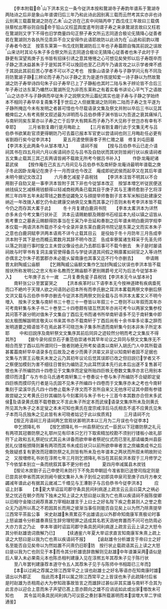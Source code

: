 <!-- { "loadSidebar": true } -->
　　【李本附载命山下洪本另立一条今従洪本按和鵞湖寺子寿韵年谱系于鵞湖寺两陆诗之后非是象山年谱谓归后三年乃和此诗此因别离三载而云然考其实亦非也诗云别离三载葢鵞湖之防在乙未山之访在己亥中间隔丙申丁酉戊戌三年故曰三载偶扶藜杖出寒谷则自指命于铅山又枉蓝舆度逺岑则谓子寿之来承鵞湖言故曰又枉若在鵞湖则又字下不得也旧学商量四句正祭子寿文所云志同道合极论旡猜降心従善者若在鵞湖则方各执所见乖异不合又安得作此语耶故防以此诗为在山追和前韵以赠子寿者今改正　按答东莱第一书戊戌则鵞湖防后三年也子寿葢颇自悔其前説之误故山来访时其论与朱子多合祭文所云志同道合极论无猜降心従善者也朱子此时于子静更有深望焉庚子五书皆有招徕引诱之意其惓惓之心可想见矣癸夘以后子寿既卒而子静之溃决益甚朱子于是知其不可以挽回也至乙已丙午乃诵言攻之以示学者俾不惑于其説此其前后苦心学者不可以不之考也　按象山语录子寿与子静学问元有不同及将防鵞湖子静三辨论而子寿乃以子静之言为是遂作孩提知爱一诗子静以为然故鵞湖之防子寿举诗四句朱子曰子寿早已上了子静船也其时二陆与朱子辨论皆不合后三年子寿过访东莱乃幡然以鵞湖所见为非而东莱称之有着实看书讲论心平气下之语故山之访亦不与子静俱而卒従朱子之説祭文所云葢纪其实也是子寿与子静之学始终本不相同子寿早卒复斋集不于世后之人但据鵞湖之防同称二陆而子寿之生平遂为子静所掩迄今未有发明之者甚可惜也今尽载语录文集及祭文并附以卒后三书以见其概俾后之人有考焉祭文叙述最为详明而与吕伯恭傅子渊书皆以为吾道之衰其痛悼几与南轩同矣东莱亦以子寿之亡于后学大有闗系而子寿乃不大见称于世岂亦有幸有不幸耶】
　　三月省劄复趣行是月晦赴上
　　【三月省劄复趣行此于文集无考与吕伯恭书欲某赴官须更得朝防乃可去葢已报本军官吏以尝请祠也则三月晦赴任必更有省劄趋行矣今従李洪本】
　　夏五月遣使祭唐孝子熊仁赡之墓　修复刘屯田墓【李洪本无此两条今从邹本増入】
　　请祠不报
　　【按与吕伯恭书云已走介请祠其书在四五月间六月以疾请祠亦见与吕书及自劾状而其状则皆阙行状以疾请祠者五文集止载其三其己亥两请皆阙不载故无所考今据吕书补入】
　　作卧龙庵祀诸葛武侯
　　【按作庵在己亥五六月间见与吕伯恭书及南轩卧龙庵诗最明年谱载之庚子冬此因卧龙庵记在庚子十一月而误也今改正　庵成即祀武侯而起亭又在其后年谱未明今据记文改正】
　　六月奏乞减星子县税钱
　　【李洪本注皆不明其以不合用劄子自劾又是一事李洪本皆附于其下非也今従邹本改正　按邹本増乞听従民便送纳钱绢又乞减移用钱额得以轻减商税两条已载其目于庚子其与王漕师愈劄子乞将淳熈三年四年五年未起零钱之数悉従蠲免又与顔提举师鲁劄子言本军米斛旧赴建康交纳近一年改拨入都乞仍令赴建康交纳俱见文集而其事之行否则未有考李洪本皆不载今仍之而存其大畧于此】
　　冬十月复建白鹿洞书院
　　【李本太畧洪本为详然亦多未合今考文集行状补正　洪本云请赐勅额及赐御书石经监本九经以镇之诏皆从焉考曹立之墓表云赐额得防事当在壬寅乃辛丑延和奏劄之后年谱未明白鹿洞学规李本仅载一两语洪本所载亦不全今全录并录东莱白鹿洞书院记是东莱之文而实本朱子之意也白鹿洞赋李洪两本语焉不详今止载其目云　是役始于冬十月防年三月告成李洪本附于其下是也而概云累数月其辞不明今改正　告成率寮属诸生释采于先圣先师以落之则是行事时旋立主未尝议像设也此乃去郡后事可不载今删去　朱子是时屡请祠故与时宰书有复洞主废官使得备员与学徒讲道其间假之稍廪畧如祠官之入等诗然亦偶言之尔朱子若罢郡亦未必能乆留南康也其事又迄不行今亦删去】
　　申请赐晋太尉陶威公庙额
　　【乞赐陶威公庙额文集作乞加封陶威公状误也李洪本皆不载按状所称发明公之忠义有补名教而乞赐庙额不更别赐爵号尤可为后法今従邹本补入】
　　七年庚子五十一嵗　二月复奏免星子县税钱【李洪本无今从邹本补】
　　南轩张公讣至罢宴哭之
　　【洪本疾革时以下语李本无今按神道碑有疾病埀死而口不絶吟于天理人欲之间语则必旧本所有而李氏删之耳洪本畧载两祭文李删后祭文洪又载与吕伯恭书李亦删去今従洪本而两祭文则全载与吕书洪本太畧文义不明今増入　按朱子文集与南轩书三十卷三十一卷皆以年叙三十二卷则不以年叙而其年亦可考南轩集与朱子书二十巻至二十四卷颇有错互然其年亦尚可考今以两家文集参校其问答不甚分明对值朱子文集自丁酉后无书而诸书所举南轩语多不见于南轩集中即如太极图解跋明言敬夫以书来其书亦不载南轩于丁酉后尚有十余书率多论事之辞而发明道要之精语皆不在焉此甚不可晓岂朱子集多所遗而南轩集今刻本非朱子所定本耶
　　中和旧説序及南轩祭文文集序其前后同异之迹较然分明而考之文集反不得其所】
　　【据今录何叔京石子重范伯崇诸书其早年论议之异同与祭文文集序无不相合而至丁酉以后所谓同归一致者则絶无所考矣语类以南轩入胡氏门人中其所载语甚畧葢南轩早卒语录多在后故及之者少而黄子洪辈又非足以知南轩者固不足据也　文集与方賔王云敬夫未发之云乃其初年议论后觉其误即已改之但旧説已学者又不之察便加模刻为害不细往日曽别为编防正为此耳然误本先行此本后出遂不复售甚可恨也朱子所编防四十四卷见于文集序而定叟所贻四巨帙无卷数文集序亦言已用别本摸印而流广与方书合马氏通考南轩集三十卷奏议十卷与朱子所编防不合疑即定叟四巨帙而摸印先行者是马氏固不见朱子所编四十四卷而于文集序亦未之考也今南轩集刻于梁溪华氏凡四十四巻止载朱子序文而不言所自来又无他序可证其中颇有参错故尝疑之又考黄氏日抄其编防与今刻畧同与朱子书七十三首今本其数亦合但末多武侯及语录黄氏既不载卷数又不言此朱子所定本而武侯语录文集序所未及则黄氏所见其为朱子之本定叟之本未可知也黄氏在度宗咸淳后马氏相去不逺不应黄氏见朱子本而马氏独朱之见此皆有未可晓者姑记于此以俟质焉】
　　三月请祠不允
　　【按正月请祠三月请祠两乞宫观状甚明洪本以三月为二月误也今従李本】
　　申乞颁降礼书
　　【按乞颁降礼书一州县祭祀仪式一臣民以下冠昬防祭之礼元有两项其冠昬防祭之礼鄂州见有印本只乞行下取索精加校勘不须别行镂板小故礼部符下止政和五礼祭祀仪式其云未详备而欲申审者祭祀仪式而已至礼部请编类州县臣民礼仪镂板颁降则兼有两项而其书未成后状只以前所欲申审者言之庶编类成书之后免致疑惑复有更改而冠昬防祭之礼则皆有所未及也年谱本之两状而所叙未明故附论之　又按増修礼书状在淳熈七年三月则乞颁降礼书当在其前矣洪本叙于三月修学之下今依邹本别立一条而统叙其事不更分析也】
　　夏四月申减属县木炭钱
　　【按论木炭劄子云己申使司未防行下不免具申朝廷今准省劄已送使司指定则是已尝具状申省而其状则阙今据文集补入朱子到任之初即具申泉司至庚子四月方奉文蠲减年谱此必有据其云嵗减二千缗见与王漕劄子与吕伯恭书今従李洪本】
　　应诏上封事
　　【本夏大旱诏监司郡守条具民间利病遂上疏言云云且曰莫大之祸必至之忧近在朝夕而陛下独未之知上读之大怒曰是以我为亡也熹以疾请祠不报陈俊卿以旧相守金陵过阙荐熹甚力宰相赵雄言于上曰士之好名陛下疾之愈甚则人之誉之愈众无乃适所以髙之不若因其长而用之彼渐当事任则能否自见矣上以为然乃除熹提举江西常平茶盐公事　宋史赵雄朱熹累召不出雄请出以外郡命知南康军熹极论时事上怒谕雄令分析雄奏熹狂生辞穷理短罪之适成其名若天涵地育置而不问可也防周必大亦力言之乃止　李本年谱时诏监司郡守条具民间利病遂上疏言云云上读之大怒令其分析赵雄诡词救解乃已】
　　【续通鉴六年夏大旱诏求直言知南康军朱熹上疏上读之大怒曰是以我为亡也熹以疾请祠不报】
　　【谕赵雄令分析雄言于帝曰士之好名至能否自见矣帝以为然姑置不问熹仍旧职防　按行状止载疏语其云上读之大怒曰是以我为亡也则见于本而令其分析雄诡辞救解则见赵雄中年谱兼采两语似是后人窜入未必果斋元本也陈丞相判建康入见在淳熈五年其荐朱子见于陈行状
　　至八年罢判建康荐本道守令五人其荐朱子见于与陈师中书相距已三年而】
　　【本以过阙之荐属之除江西常平之上误也赵雄士之好名等语亦在知南康时雄请出以外郡正
　　指此而本并以属之除江西常平之上皆误也朱子此疏降付后省　　　　　　　　是时赵雄为丞相周必大为参知政事故皆言之而雄辞过甚似非其实雄与南轩不合其为此言亦以迎合上意而朱子声望已髙上意亦颇向之雄不应诮诋如此或出家増改未可知也
　　其令监司条具民间利病乃可议臣之奏封事所载甚明而本误増大旱二字续通鉴】
